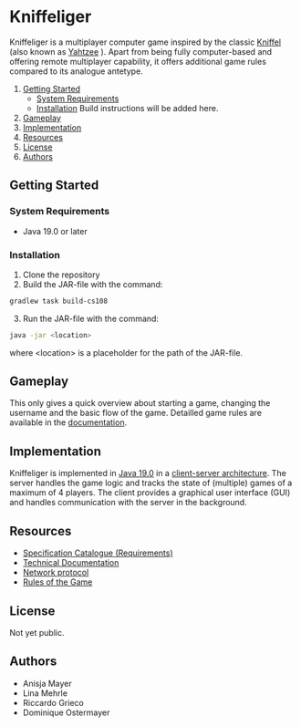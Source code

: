 
<!---
This is a readme file. It typically includes some information about your project.
For more information about readmes, you can either [read a guide](https://github.com/18F/open-source-guide/blob/18f-pages/pages/making-readmes-readable.md) or have a look at the readmes of popular open-source projects such as [Swift by Apple](https://github.com/apple/swift) or [Tensorflow](https://github.com/tensorflow/tensorflow).

Readme files are typically formatted in Markdown.
However, there are platform-specific flavors, so for this project, you can make full use of the [Gitlab markdown syntax](https://docs.gitlab.com/ee/user/markdown.html), for example when talking about a :bug: (bug) or if your code is slow like a :snail:.
You can also tag people using @username and reference issues using '#1', where 1 is the issue number. For more features, consult the linked Gitlab syntax guide.

If you don't like reading documentation, [here's a cheatsheet](https://github.com/adam-p/markdown-here/wiki/Markdown-Cheatsheet).
-->
<!-- insert team / project logo? -->

# Kniffeliger

Kniffeliger is a multiplayer computer game inspired by the classic [Kniffel](https://de.wikipedia.org/wiki/Kniffel) (also known as [Yahtzee](https://en.wikipedia.org/wiki/Yahtzee) ). Apart from being fully computer-based and offering remote multiplayer capability, it offers additional game rules compared to its analogue antetype.

1. [Getting Started](#gettingstarted)
    * [System Requirements](#systemrequirements)
    * [Installation](#installation)
    Build instructions will be added here.
2. [Gameplay](#gameplay)
3. [Implementation](#implementation)
4. [Resources](#resources)
5. [License](#license)
6. [Authors](#authors)

## Getting Started <a name="gettingstarted"></a>

### System Requirements <a name="systemrequirements"></a>

* Java 19.0 or later <!-- is this correct? -->

### Installation <a name="Installation"></a>
1. Clone the repository
2. Build the JAR-file with the command:
```sh
gradlew task build-cs108
```
3. Run the JAR-file with the command:
```sh
java -jar <location>
```
where &lt;location&gt; is a placeholder for the path of the JAR-file.

## Gameplay <a name="gameplay"></a>
This only gives a quick overview about starting a game, changing the username and the basic flow of the game. Detailled game rules are available in the [documentation]((/docs/About%20a%20Game%20(advanced))).


## Implementation <a name="implementation"></a>

Kniffeliger is implemented in [Java 19.0](https://dev.java) in a [client-server architecture](https://en.wikipedia.org/wiki/Client–server_model). The server handles the game logic and tracks the state of (multiple) games of a maximum of 4 players. The client provides a graphical user interface (GUI) and handles communication with the server in the background.



## Resources <a name="resources"></a>
* [Specification Catalogue (Requirements)](/docs/requirements.txt)
* [Technical Documentation](TODO)
* [Network protocol](/docs/networkProtocol.md)
* [Rules of the Game](/docs/About%20a%20Game%20(advanced))



## License <a name="license"></a>
Not yet public.

## Authors <a name="authors"></a>
<!-- insert team cartoons? -->
* Anisja Mayer
* Lina Mehrle
* Riccardo Grieco
* Dominique Ostermayer

